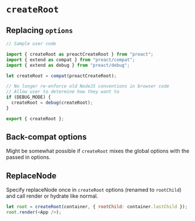 # `createRoot`

## Replacing `options`

```js
// Sample user code

import { createRoot as preactCreateRoot } from "preact";
import { extend as compat } from "preact/compat";
import { extend as debug } from "preact/debug";

let createRoot = compat(preactCreateRoot);

// No longer re-enforce old NodeJS conventions in browser code
// Allow user to determine how they want to
if (DEBUG_MODE) {
  createRoot = debug(createRoot);
}

export { createRoot };
```

## Back-compat options

Might be somewhat possible if `createRoot` mixes the global options
with the passed in options.

## ReplaceNode

Specify replaceNode once in `createRoot` options (renamed to `rootChild`) and call render or hydrate like normal.

```js
let root = createRoot(container, { rootChild: container.lastChild });
root.render(<App />);
```
